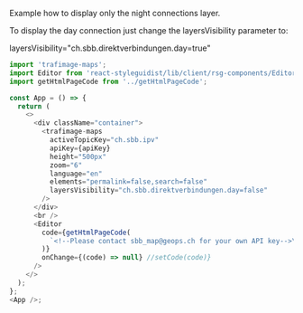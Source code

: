 Example how to display only the night connections layer.

To display the day connection just change the layersVisibility parameter to:

layersVisibility="ch.sbb.direktverbindungen.day=true"

```js
import 'trafimage-maps';
import Editor from 'react-styleguidist/lib/client/rsg-components/Editor';
import getHtmlPageCode from '../getHtmlPageCode';

const App = () => {
  return (
    <>
      <div className="container">
        <trafimage-maps
          activeTopicKey="ch.sbb.ipv"
          apiKey={apiKey}
          height="500px"
          zoom="6"
          language="en"
          elements="permalink=false,search=false"
          layersVisibility="ch.sbb.direktverbindungen.day=false"
        />
      </div>
      <br />
      <Editor
        code={getHtmlPageCode(
          `<!--Please contact sbb_map@geops.ch for your own API key-->\n      <trafimage-maps\n\tactiveTopicKey="ch.sbb.netzkarte"\n\tapiKey="${window.apiKey}"\n\tzoom="6"\n\theight="500px"\n\telements="menu=false,header=false,permalink=false,search=false"\n\tembedded="true"\n\tlanguage="en"\n\tlayersVisibility="ch.sbb.direktverbindungen.day=false"\n      />`,
        )}
        onChange={(code) => null} //setCode(code)}
      />
    </>
  );
};
<App />;
```

